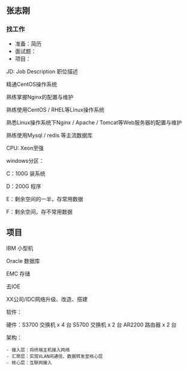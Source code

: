 

## 张志刚

### 找工作

- 准备：简历
- 面试题：
- 项目：

JD: Job Description   职位描述

精通CentOS操作系统

熟练掌握Nginx的配置与维护





熟练使用CentOS / RHEL等Linux操作系统

熟悉Linux操作系统下Nginx / Apache / Tomcat等Web服务器的配置与维护

熟练使用Mysql / redis 等主流数据库



CPU: Xeon至强



windows分区：

C：100G 装系统

D：200G 程序

E：剩余空间的一半，存常用数据

F：剩余空间，存不常用数据



## 项目

IBM 小型机

Oracle 数据库

EMC 存储

去IOE



XX公司/IDC网络升级、改造、搭建

软件：

硬件：S3700 交换机 x 4 台 S5700 交换机 x 2 台 AR2200 路由器 x 2 台

架构：

	- 接入层：将终端主机接入网络
	- 汇聚层：实现VLAN间通信、数据转发至核心层
	- 核心层：互联网接入











